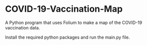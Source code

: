 # COVID-19-Vaccination-Map
A Python program that uses Folium to make a map of the COVID-19 vaccination data.

Install the required python packages and run the main.py file.
